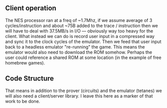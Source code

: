 ## Client operation

The NES processor ran at a freq of ~1.7Mhz, if we assume average of 3 cycles/instruction and about ~75B added to the trace / instruction then we will have to deal with 37.5MB/s in I/O — obviously way too heavy for the client. What instead we can do is record user input in a compressed way and sync it to the clock cycles of the emulator. Then we feed that user input back to a headless emulator "re-running" the game. This means the emulator would also need to download the ROM somehow. Perhaps the user could reference a shared ROM at some location (in the example of free homebrew games).

## Code Structure

That means in addition to the prover (circuits) and the emulator (tetanes) we will also need a client/server library. I leave this here as a marker of that work to be done.


